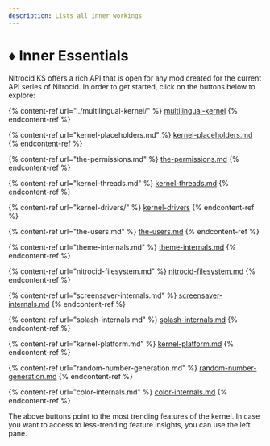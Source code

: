 ```yaml
---
description: Lists all inner workings
---
```


# ♦️ Inner Essentials

Nitrocid KS offers a rich API that is open for any mod created for the current API series of Nitrocid. In order to get started, click on the buttons below to explore:

{% content-ref url="../multilingual-kernel/" %}
[multilingual-kernel](../multilingual-kernel/)
{% endcontent-ref %}

{% content-ref url="kernel-placeholders.md" %}
[kernel-placeholders.md](kernel-placeholders.md)
{% endcontent-ref %}

{% content-ref url="the-permissions.md" %}
[the-permissions.md](the-permissions.md)
{% endcontent-ref %}

{% content-ref url="kernel-threads.md" %}
[kernel-threads.md](kernel-threads.md)
{% endcontent-ref %}

{% content-ref url="kernel-drivers/" %}
[kernel-drivers](kernel-drivers/)
{% endcontent-ref %}

{% content-ref url="the-users.md" %}
[the-users.md](the-users.md)
{% endcontent-ref %}

{% content-ref url="theme-internals.md" %}
[theme-internals.md](theme-internals.md)
{% endcontent-ref %}

{% content-ref url="nitrocid-filesystem.md" %}
[nitrocid-filesystem.md](nitrocid-filesystem.md)
{% endcontent-ref %}

{% content-ref url="screensaver-internals.md" %}
[screensaver-internals.md](screensaver-internals.md)
{% endcontent-ref %}

{% content-ref url="splash-internals.md" %}
[splash-internals.md](splash-internals.md)
{% endcontent-ref %}

{% content-ref url="kernel-platform.md" %}
[kernel-platform.md](kernel-platform.md)
{% endcontent-ref %}

{% content-ref url="random-number-generation.md" %}
[random-number-generation.md](random-number-generation.md)
{% endcontent-ref %}

{% content-ref url="color-internals.md" %}
[color-internals.md](color-internals.md)
{% endcontent-ref %}

The above buttons point to the most trending features of the kernel. In case you want to access to less-trending feature insights, you can use the left pane.
